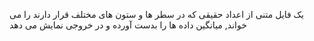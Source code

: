 یک فایل متنی از اعداد حقیقی که در سطر ها و ستون های مختلف قرار دارند را می خواند, میانگین داده ها را بدست آورده و در خروجی نمایش می دهد
